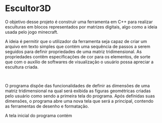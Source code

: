 # Escultor3D

<p>O objetivo desse projeto é construir uma ferramenta em C++ para realizar esculturas em blocos representados por matrizes digitais, algo como a ideia usada pelo jogo minecraft. </p>
<p>A ideia é permitir que o utilizador da ferramenta seja capaz de criar um arquivo em texto simples que contém uma sequência de passos a serem seguidos para definir propriedades de uma matriz tridimensional. As propriedades contêm especificações de cor para os elementos, de sorte que com o auxílio de softwares de visualização o usuário possa apreciar a escultura criada.</p>
<br>
<p>O programa dispõe das funcionalidades de definir as dimensões de uma matriz tridimensional na qual será exibida as figuras geométricas criadas pelo usuário como sendo a primeira tela do programa. Após definidas suas dimensões, o programa abre uma nova tela que será a principal, contendo as ferramentas de desenho e formatação.</p>
<p>A tela inicial do programa contém </p>
